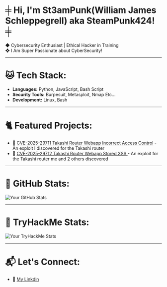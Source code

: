 # ╪ Hi, I'm St3amPunk(William James Schleppegrell) aka SteamPunk424! ╪

◆ Cybersecurity Enthusiast | Ethical Hacker in Training  
❖ I Am Super Passionate about CyberSecurity! 

---

# 🐱 Tech Stack:

- **Languages:** Python, JavaScript, Bash Script
- **Security Tools:** Burpesuit, Metasploit, Nmap Etc...   
- **Development:** Linux, Bash

---

# 🐈 Featured Projects:

- 🔗 [CVE-2025-29711 Takashi Router Webapp Incorrect Access Control](https://github.com/SteamPunk424/CVE-2025-29711-TAKASHI-Wireless-Instant-Router-And-Repeater-WebApp-Incorrect-Access-Control) - An exploit I discovered for the Takashi router
- 🔗 [CVE-2025-29712 Takashi Router Webapp Stored XSS ](https://github.com/SteamPunk424/CVE-2025-29712-TAKASHI-Wireless-Instant-Router-And-Repeater-WebApp-Authenticated-Stored-XSS) - An exploit for the Takashi router me and 2 others discovered

---

# 🦠 GitHub Stats:

![Your GitHub Stats](https://github-readme-stats.vercel.app/api?username=SteamPunk424&show_icons=true&theme=radical)  

---

# 🦠 TryHackMe Stats:

![Your TryHackMe Stats](https://tryhackme-badges.s3.amazonaws.com/St3amPunk.png?update=1)  

---


# 📬 Let's Connect:

- 🔗 [My Linkdin](https://www.linkedin.com/in/william-james-schleppegrell-1b9429351/)  

